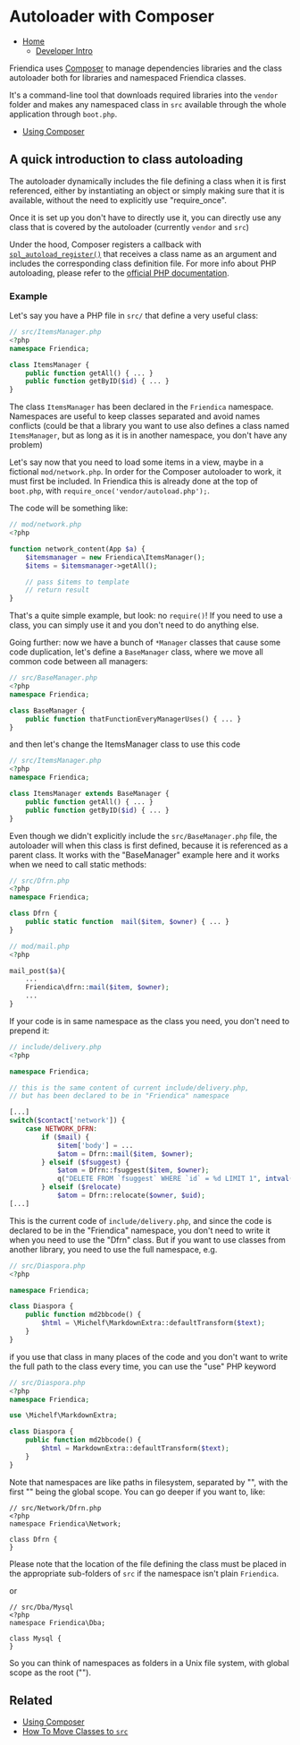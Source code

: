 Autoloader with Composer
==========

* [Home](help)
  * [Developer Intro](help/Developers-Intro)

Friendica uses [Composer](https://getcomposer.org) to manage dependencies libraries and the class autoloader both for libraries and namespaced Friendica classes.

It's a command-line tool that downloads required libraries into the `vendor` folder and makes any namespaced class in `src` available through the whole application through `boot.php`.

* [Using Composer](help/Composer)

## A quick introduction to class autoloading

The autoloader dynamically includes the file defining a class when it is first referenced, either by instantiating an object or simply making sure that it is available, without the need to explicitly use "require_once".

Once it is set up you don't have to directly use it, you can directly use any class that is covered by the autoloader (currently `vendor` and `src`)

Under the hood, Composer registers a callback with [`spl_autoload_register()`](http://php.net/manual/en/function.spl-autoload-register.php) that receives a class name as an argument and includes the corresponding class definition file.
For more info about PHP autoloading, please refer to the [official PHP documentation](http://php.net/manual/en/language.oop5.autoload.php).

### Example

Let's say you have a PHP file in `src/` that define a very useful class:

```php
// src/ItemsManager.php
<?php
namespace Friendica;

class ItemsManager {
	public function getAll() { ... }
	public function getByID($id) { ... }
}
```

The class `ItemsManager` has been declared in the `Friendica` namespace.
Namespaces are useful to keep classes separated and avoid names conflicts (could be that a library you want to use also defines a class named `ItemsManager`, but as long as it is in another namespace, you don't have any problem)

Let's say now that you need to load some items in a view, maybe in a fictional `mod/network.php`.
In order for the Composer autoloader to work, it must first be included. In Friendica this is already done at the top of `boot.php`, with `require_once('vendor/autoload.php');`.

The code will be something like:

```php
// mod/network.php
<?php

function network_content(App $a) {
	$itemsmanager = new Friendica\ItemsManager();
	$items = $itemsmanager->getAll();

	// pass $items to template
	// return result
}
```

That's a quite simple example, but look: no `require()`!
If you need to use a class, you can simply use it and you don't need to do anything else.

Going further: now we have a bunch of `*Manager` classes that cause some code duplication, let's define a `BaseManager` class, where we move all common code between all managers:

```php
// src/BaseManager.php
<?php
namespace Friendica;

class BaseManager {
	public function thatFunctionEveryManagerUses() { ... }
}
```

and then let's change the ItemsManager class to use this code

```php
// src/ItemsManager.php
<?php
namespace Friendica;

class ItemsManager extends BaseManager {
	public function getAll() { ... }
	public function getByID($id) { ... }
}
```

Even though we didn't explicitly include the `src/BaseManager.php` file, the autoloader will when this class is first defined, because it is referenced as a parent class.
It works with the "BaseManager" example here and it works when we need to call static methods:

```php
// src/Dfrn.php
<?php
namespace Friendica;

class Dfrn {
	public static function  mail($item, $owner) { ... }
}
```

```php
// mod/mail.php
<?php

mail_post($a){
	...
	Friendica\dfrn::mail($item, $owner);
	...
}
```

If your code is in same namespace as the class you need, you don't need to prepend it:

```php
// include/delivery.php
<?php

namespace Friendica;

// this is the same content of current include/delivery.php,
// but has been declared to be in "Friendica" namespace

[...]
switch($contact['network']) {
	case NETWORK_DFRN:
		if ($mail) {
			$item['body'] = ...
			$atom = Dfrn::mail($item, $owner);
		} elseif ($fsuggest) {
			$atom = Dfrn::fsuggest($item, $owner);
			q("DELETE FROM `fsuggest` WHERE `id` = %d LIMIT 1", intval($item['id']));
		} elseif ($relocate)
			$atom = Dfrn::relocate($owner, $uid);
[...]
```

This is the current code of `include/delivery.php`, and since the code is declared to be in the "Friendica" namespace, you don't need to write it when you need to use the "Dfrn" class.
But if you want to use classes from another library, you need to use the full namespace, e.g.

```php
// src/Diaspora.php
<?php

namespace Friendica;

class Diaspora {
	public function md2bbcode() {
		$html = \Michelf\MarkdownExtra::defaultTransform($text);
	}
}
```

if you use that class in many places of the code and you don't want to write the full path to the class every time, you can use the "use" PHP keyword

```php
// src/Diaspora.php
<?php
namespace Friendica;

use \Michelf\MarkdownExtra;

class Diaspora {
	public function md2bbcode() {
		$html = MarkdownExtra::defaultTransform($text);
	}
}
```

Note that namespaces are like paths in filesystem, separated by "\", with the first "\" being the global scope.
You can go deeper if you want to, like:

```
// src/Network/Dfrn.php
<?php
namespace Friendica\Network;

class Dfrn {
}
```

Please note that the location of the file defining the class must be placed in the appropriate sub-folders of `src` if the namespace isn't plain `Friendica`.

or

```
// src/Dba/Mysql
<?php
namespace Friendica\Dba;

class Mysql {
}
```

So you can think of namespaces as folders in a Unix file system, with global scope as the root ("\").

## Related

* [Using Composer](help/Composer)
* [How To Move Classes to `src`](help/Developer-How-To-Move-Classes-to-src)